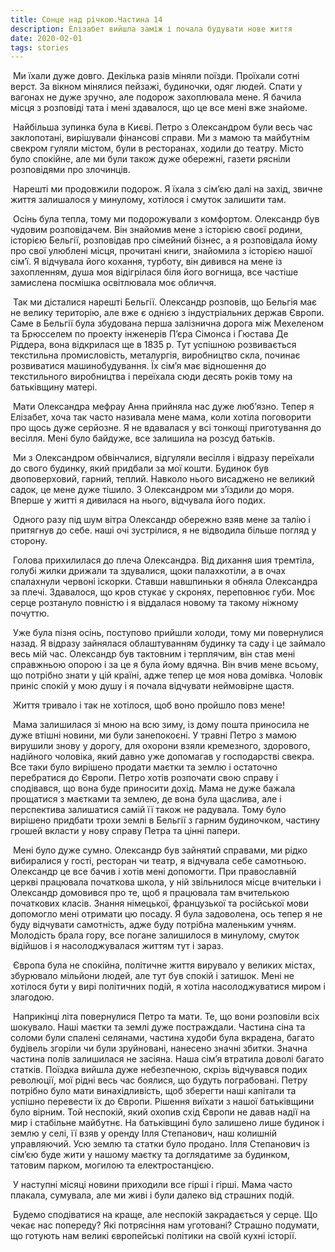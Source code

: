 ```yaml
---
title: Сонце над річкою.Частина 14
description: Елізабет вийшла заміж і почала будувати нове життя
date: 2020-02-01
tags: stories
---
```


​    Ми їхали дуже довго. Декілька разів міняли поїзди. Проїхали сотні  верст. За вікном мінялися пейзажі, будиночки, одяг людей. Спати у вагонах не дуже зручно, але подорож захоплювала мене. Я бачила місця з розповіді тата  і мені здавалося, що це все мені вже знайоме.

​    Найбільша зупинка була в Києві. Петро з Олександром були весь час заклопотані, вирішували фінансові справи. Ми з мамою та майбутнім свекром гуляли містом, були в ресторанах, ходили до театру. Місто було спокійне, але ми були також дуже обережні, газети рясніли розповідями про злочинців. 

​    Нарешті ми продовжили подорож. Я їхала з сім’єю далі на захід, звичне життя залишалося у минулому, хотілося і смуток залишити там. 

​    Осінь була тепла, тому ми подорожували з комфортом. Олександр був чудовим розповідачем. Він знайомив мене з історією своєї родини, історією Бельгії, розповідав про сімейний бізнес, а я розповідала йому про свої улюблені місця, прочитані книги, знайомила з історією нашої сім’ї. Я відчувала його кохання, турботу, він дивився на мене із захопленням, душа моя відігрілася біля його вогнища, все частіше замислена посмішка освітлювала моє обличчя.

​    Так ми дісталися нарешті Бельгії. Олександр розповів, що Бельгія має не велику територію, але вже є однією з індустріальних держав Європи. Саме в Бельгії була збудована перша залізнична дорога між Мехеленом та Брюсселем по проекту інженерів П’єра Сімонса і Гюстава Де Ріддера, вона відкрилася ще в 1835 р. Тут успішною розвивається текстильна промисловість, металургія, виробництво скла, починає розвиватися машинобудування. Їх сім’я має відношення до текстильного виробництва і переїхала сюди десять років тому на батьківщину матері. 

​    Мати Олександра мефрау Анна прийняла нас дуже люб’язно. Тепер я Елізабет, хоча так часто називала мене мама, коли хотіла поговорити про щось дуже серйозне. Я не вдавалася у всі тонкощі приготування до весілля. Мені було байдуже, все залишила на розсуд батьків.

​     Ми з Олександром обвінчалися, відгуляли весілля і відразу переїхали до свого будинку, який придбали за мої кошти. Будинок був двоповерховий, гарний, теплий. Навколо нього висаджено не великий садок, це мене дуже тішило. З Олександром ми з’їздили до моря. Вперше у житті я дивилася на нього, відчувала його подих. 

​     Одного разу під шум вітра Олександр обережно взяв мене за талію і притягнув до себе. наші очі зустрілися, я не відводила більше погляд у сторону. 

​     Голова  прихилилася до плеча Олександра.  Від дихання  шия тремтіла, голубі жилки дрижали та здувалися, щоки палахкотіли, а в очах спалахнули червоні іскорки. Ставши навшпиньки я обняла Олександра за плечі. Здавалося, що кров стукає у скронях, переповнює губи. Моє серце розтануло повністю і я віддалася новому та такому ніжному почуттю.

​    Уже була пізня осінь, поступово прийшли холоди, тому ми  повернулися назад. Я відразу зайнялася облаштуванням будинку та саду і це займало весь мій час. Олександр був тактовним і терплячим, він став мені справжньою опорою і за це я була йому вдячна. Він вчив мене всьому, що потрібно знати у цій країні, адже тепер це моя нова домівка. Чоловік приніс спокій у мою душу і я почала відчувати неймовірне щастя. 

​    Життя тривало і так не хотілося, щоб воно пройшло повз мене!

​    Мама залишилася зі мною на всю зиму, із дому пошта приносила не дуже втішні новини, ми були занепокоєні. У травні Петро з мамою вирушили знову у дорогу, для охорони взяли кремезного, здорового, надійного чоловіка, який давно уже допомагав у господарстві свекра. Все таки було вирішено продати маєтки та землю і остаточно перебратися до Європи.  Петро хотів розпочати свою справу і сподівався, що вона буде приносити дохід. Мама не дуже бажала прощатися з маєтками та землею, де вона була щаслива, але і перспектива залишатися самій її також не радувала. Тому було вирішено придбати трохи землі в Бельгії з гарним будиночком, частину грошей вкласти у нову справу Петра та цінні папери. 

​    Мені було дуже сумно. Олександр був зайнятий справами, ми рідко вибиралися у гості, ресторан чи театр, я відчувала себе самотньою. Олександр це все бачив і хотів мені допомогти. При православній церкві працювала початкова школа, у ній звільнилося місце вчительки і Олександр домовився про те, щоб я працювала там вчителькою початкових класів. Знання німецької, французької та російської мови допомогло мені отримати цю посаду. Я була задоволена, ось тепер я не буду відчувати самотність, адже буду потрібна маленьким учням. Молодість брала гору, все погане залишилося в минулому, смуток відійшов і я насолоджувалася життям тут і зараз. 

​     Європа була не спокійна, політичне життя вирувало у великих містах, збурювало мільйони людей, але тут був спокій і затишок. Мені не хотілося бути у вирі політичних подій, я хотіла насолоджуватися миром і злагодою. 

​    Наприкінці літа повернулися Петро та мати. Те, що вони розповіли всіх шокувало. Наші маєтки та землі дуже постраждали. Частина сіна та соломи були спалені селянами, частина худоби була вкрадена, багато будівель згоріли чи були зруйновані, нанесено значні збитки. Значна частина полів залишилася не засіяна. Наша сім’я втратила доволі багато статків. Поїздка вийшла дуже небезпечною, скрізь відчувався подих революції, мої рідні весь час боялися, що будуть пограбовані. Петру потрібно було мати винахідливість, щоб зберегти наші капітали та успішно перевести їх до Європи.  Рішення виїхати з нашої батьківщини було вірним. Той неспокій, який охопив схід Європи не давав надії на мир і стабільне майбутнє. На батьківщині було залишено лише будинок і землю у селі, її взяв у оренду Ілля Степанович, наш колишній управляючий. Усю землю та статки було продано. Ілля Степанович із сім’єю буде жити у нашому маєтку та доглядатиме за будинком, татовим парком, могилою та електростанцією.

​    У наступні місяці новини приходили все гірші і гірші. Мама часто плакала, сумувала, але ми  живі і були далеко від страшних подій.  

​    Будемо сподіватися на краще, але неспокій закрадається у серце. Що чекає нас попереду? Які потрясіння нам уготовані? Страшно подумати, що готують нам великі європейські політики на своїй кухні історії.  

